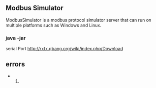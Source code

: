 ## Modbus Simulator

ModbusSimulator is a modbus protocol simulator server that can run on multiple platforms such as Windows and Linux.


### java -jar 

serial Port
http://rxtx.qbang.org/wiki/index.php/Download

## errors

+ 1. 
